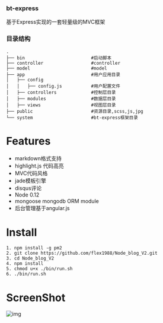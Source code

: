 ### bt-express
基于Express实现的一套轻量级的MVC框架
### 目录结构

```
.
├── bin                         #启动脚本
├── controller                  #controller
├── model                       #model
├── app                         #用户应用目录
│   ├── config                 
│   │   ├── config.js           #用户配置文件
│   ├── controllers             #控制层目录
│   ├── modules                 #数据层目录
│   ├── views                   #视图层目录
├── public                      #资源目录,scss,js,jpg
└── system                      #bt-express框架目录
```
    
Features
=====

* markdown格式支持
* highlight.js 代码高亮
* MVC代码风格
* jade模板引擎
* disqus评论
* Node 0.12 
* mongoose mongodb ORM module
* 后台管理基于angular.js

Install
=====

    1. npm install -g pm2
    2. git clone https://github.com/flex1988/Node_blog_V2.git
    3. cd Node_blog_V2
    4. npm install
    5. chmod u+x ./bin/run.sh
    6. ./bin/run.sh
    
ScreenShot
=====

![img](./public/image/screenshot.png)


